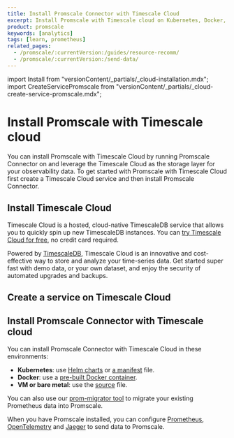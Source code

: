 ```yaml
---
title: Install Promscale Connector with Timescale Cloud
excerpt: Install Promscale with Timescale cloud on Kubernetes, Docker, virtual machine, or bare metal
product: promscale
keywords: [analytics]
tags: [learn, prometheus]
related_pages:
  - /promscale/:currentVersion:/guides/resource-recomm/
  - /promscale/:currentVersion:/send-data/
---
```


import Install from "versionContent/_partials/_cloud-installation.mdx";
import CreateServicePromscale from "versionContent/_partials/_cloud-create-service-promscale.mdx";

# Install Promscale with Timescale cloud

You can install Promscale with Timescale Cloud by running Promscale Connector on
and leverage the Timescale Cloud as the storage layer for your observability data.
To get started with Promscale with Timescale Cloud first create a Timescale Cloud
service and then install Promscale Connector.

## Install Timescale Cloud

Timescale Cloud is a hosted, cloud-native TimescaleDB service that allows you to
quickly spin up new TimescaleDB instances. You can
[try Timescale Cloud for free][sign-up], no credit card required.

Powered by [TimescaleDB][timescale-features], Timescale Cloud is an innovative
and cost-effective way to store and analyze your time-series data. Get started
super fast with demo data, or your own dataset, and enjoy the security of
automated upgrades and backups.

<Install />

## Create a service on Timescale Cloud

</CreateServicePromscale>

## Install Promscale Connector with Timescale cloud

You can install Promscale Connector with Timescale Cloud in these environments:

*   **Kubernetes**: use [Helm charts][promscale-install-helm] or 
    [a manifest][promscale-install-k8s-manifest] file.
*   **Docker**: use a [pre-built Docker container][promscale-install-docker].
*   **VM or bare metal**: use the [source][promscale-install-source] file.

You can also use our [prom-migrator tool][promscale-install-prom-migrator] to
migrate your existing Prometheus data into Promscale.

When you have Promscale installed, you can configure
[Prometheus][config-prometheus], [OpenTelemetry][config-otel] and 
[Jaeger][config-jaeger] to send data to Promscale.

[config-jaeger]: /promscale/:currentVersion:/send-data/jaeger/
[config-otel]: /promscale/:currentVersion:/send-data/opentelemetry/
[config-prometheus]: /promscale/:currentVersion:/send-data/prometheus/
[otel]: https://opentelemetry.io/docs/
[prometheus-install]: https://prometheus.io/docs/prometheus/latest/installation/
[promscale-install-docker]: /promscale/:currentVersion:/installation/promscale-with-timescale-cloud/docker/
[promscale-install-helm]: https://docs.timescale.com/promscale/latest/installation/promscale-with-timescale-cloud/kubernetes/#install-promscale-with-helm
[promscale-install-k8s-manifest]: /promscale/:currentVersion:/installation/promscale-with-timescale-cloud/kubernetes/#install-promscale-with-a-manifest-file
[promscale-install-prom-migrator]: /promscale/:currentVersion:/guides/prom-migrator/
[promscale-install-source]: /promscale/:currentVersion:/installation/promscale-with-timescale-cloud/binary/
[timescale-features]: https://www.timescale.com/products/#Features
[sign-up]: https://www.timescale.com/timescale-signup